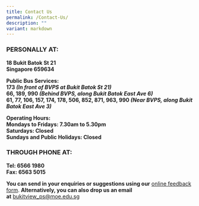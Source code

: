 ```yaml
---
title: Contact Us
permalink: /Contact-Us/
description: ""
variant: markdown
---
```

### **PERSONALLY AT:**

  

**18 Bukit Batok St 21**  
**Singapore 659634**

**Public Bus Services:**  
**173 _(In front of BVPS at Bukit Batok St 21)_**  
**66, 189, 990 _(Behind BVPS, along Bukit Batok East Ave 6)_**    
**61, 77, 106, 157, 174, 178, 506, 852, 871, 963, 990 _(Near BVPS, along Bukit Batok East Ave 3)_**  

  

**Operating Hours:**  
**Mondays to Fridays: 7.30am to 5.30pm**  
**Saturdays: Closed**  
**Sundays and Public Holidays: Closed**

  

### **THROUGH PHONE AT:**


**Tel: 6566 1980**  
**Fax: 6563 5015**

**You can send in your enquiries or suggestions using our** [online feedback form](https://forms.cwp.gov.sg/bukitviewpri/FormP361U). **Alternatively, you can also drop us an email at** [bukitview\_ps@moe.edu.sg](mailto:bukitview_ps@moe.edu.sg)
